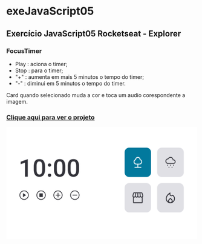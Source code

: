 # exeJavaScript05
## Exercício JavaScript05 Rocketseat - Explorer

### FocusTimer
- Play   : aciona o timer;
- Stop   : para o timer;
-  "+"  : aumenta em mais 5 minutos o tempo do timer;
-  "-"   : diminui em 5 minutos o tempo do timer.

Card quando selecionado muda a cor e toca um audio corespondente a imagem.

### [Clique aqui para ver o projeto](https://colelladev.github.io/exeJavaScript05/)
![preview](./preview.png)
